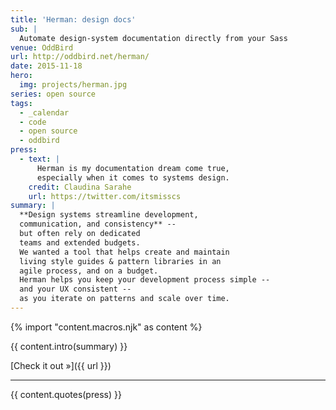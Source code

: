 ```yaml
---
title: 'Herman: design docs'
sub: |
  Automate design-system documentation directly from your Sass
venue: OddBird
url: http://oddbird.net/herman/
date: 2015-11-18
hero:
  img: projects/herman.jpg
series: open source
tags:
  - _calendar
  - code
  - open source
  - oddbird
press:
  - text: |
      Herman is my documentation dream come true,
      especially when it comes to systems design.
    credit: Claudina Sarahe
    url: https://twitter.com/itsmisscs
summary: |
  **Design systems streamline development,
  communication, and consistency** --
  but often rely on dedicated
  teams and extended budgets.
  We wanted a tool that helps create and maintain
  living style guides & pattern libraries in an
  agile process, and on a budget.
  Herman helps you keep your development process simple --
  and your UX consistent --
  as you iterate on patterns and scale over time.
---
```


{% import "content.macros.njk" as content %}

{{ content.intro(summary) }}

[Check it out »]({{ url }})

------

{{ content.quotes(press) }}
